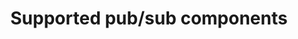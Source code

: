 ---
type: docs
title: "Supported pub/sub components"
linkTitle: "Supported pub/sub"
weight: 30000
description: List of all the supported external pubsub brokers that can interface with Dapr
simple_list: true
---